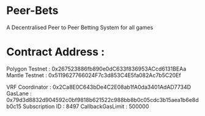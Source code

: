 # Peer-Bets
A Decentralised Peer to Peer Betting System for all games 

# Contract Address : 

Polygon Testnet : 0x267523886fb890e0dC633f836953ACcd6131BEAa
Mantle Testnet : 0x5119627766024F7c3d853C4E5fa082Ac7b5C20Ef

VRF Coordinator : 0x2Ca8E0C643bDe4C2E08ab1fA0da3401AdAD7734D
GasLane : 0x79d3d8832d904592c0bf9818b621522c988bb8b0c05cdc3b15aea1b6e8db0c15
Subscription ID : 8497
CallbackGasLimit : 500000 
